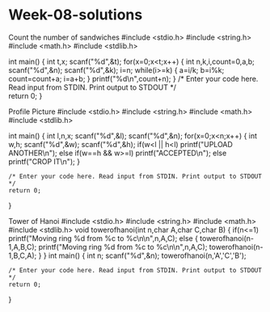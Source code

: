 # Week-08-solutions
Count the number of sandwiches
#include <stdio.h>
#include <string.h>
#include <math.h>
#include <stdlib.h>

int main() {
     int t,x;
    scanf("%d",&t);
    for(x=0;x<t;x++)
    {
        int n,k,i,count=0,a,b;
        scanf("%d",&n);
        scanf("%d",&k);
        i=n;
        while(i>=k)
        {  a=i/k;
           b=i%k;
           count=count+a;
           i=a+b;
        }
        printf("%d\n",count+n);
    }
    /* Enter your code here. Read input from STDIN. Print output to STDOUT */    
    return 0;
}


Profile Picture 
#include <stdio.h>
#include <string.h>
#include <math.h>
#include <stdlib.h>

int main() {
     int l,n,x;
    scanf("%d",&l);
    scanf("%d",&n);
    for(x=0;x<n;x++)
    {   int w,h;
        scanf("%d",&w);
        scanf("%d",&h);
        if(w<l || h<l)
            printf("UPLOAD ANOTHER\n");
        else if(w==h && w>=l)
            printf("ACCEPTED\n");
        else 
            printf("CROP IT\n");
    }
    
    /* Enter your code here. Read input from STDIN. Print output to STDOUT */    
    return 0;
}

Tower of Hanoi
#include <stdio.h>
#include <string.h>
#include <math.h>
#include <stdlib.h>
void towerofhanoi(int n,char A,char C,char B)
{
    if(n<=1)
        printf("Moving ring %d from %c to %c\n\n",n,A,C);
    else
    {
        towerofhanoi(n-1,A,B,C);
        printf("Moving ring %d from %c to %c\n\n",n,A,C);
        towerofhanoi(n-1,B,C,A);
    }
}
int main() {
    int n;
    scanf("%d",&n);
    towerofhanoi(n,'A','C','B');
     
    /* Enter your code here. Read input from STDIN. Print output to STDOUT */    
    return 0;
}

   
